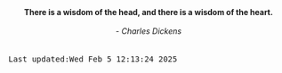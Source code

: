 
<div align="center"><b><span>There is a wisdom of the head, and there is a wisdom of the heart.</span></b><br><br><i> - Charles Dickens</i></div>
<br><br><kbd>Last updated:Wed Feb  5 12:13:24 2025</kbd>
